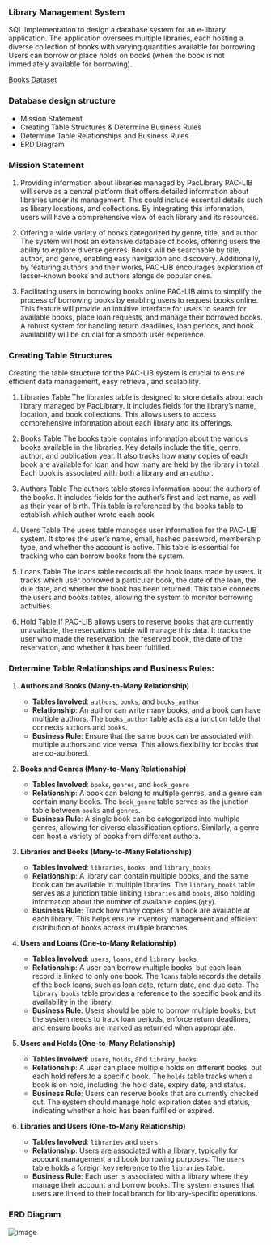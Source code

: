 ### **Library Management System**
SQL implementation to design a database system for an e-library application. The application oversees multiple libraries, each hosting a diverse collection of books with varying quantities available for borrowing. Users can borrow or place holds on books (when the book is not immediately available for borrowing). 

[Books Dataset](https://www.kaggle.com/datasets/jealousleopard/goodreadsbooks?resource=download)

### **Database design structure**
* Mission Statement
* Creating Table Structures & Determine Business Rules
* Determine Table Relationships and Business Rules
* ERD Diagram

### **Mission Statement**
1. Providing information about libraries managed by PacLibrary
PAC-LIB will serve as a central platform that offers detailed information about libraries under its management. This could include essential details such as library locations, and collections. By integrating this information, users will have a comprehensive view of each library and its resources.

2. Offering a wide variety of books categorized by genre, title, and author
The system will host an extensive database of books, offering users the ability to explore diverse genres. Books will be searchable by title, author, and genre, enabling easy navigation and discovery. Additionally, by featuring authors and their works, PAC-LIB encourages exploration of lesser-known books and authors alongside popular ones.

3. Facilitating users in borrowing books online
PAC-LIB aims to simplify the process of borrowing books by enabling users to request books online. This feature will provide an intuitive interface for users to search for available books, place loan requests, and manage their borrowed books. A robust system for handling return deadlines, loan periods, and book availability will be crucial for a smooth user experience.

### **Creating Table Structures**
Creating the table structure for the PAC-LIB system is crucial to ensure efficient data management, easy retrieval, and scalability.
1. Libraries Table
The libraries table is designed to store details about each library managed by PacLibrary. It includes fields for the library’s name, location, and book collections. This allows users to access comprehensive information about each library and its offerings.

2. Books Table
The books table contains information about the various books available in the libraries. Key details include the title, genre, author, and publication year. It also tracks how many copies of each book are available for loan and how many are held by the library in total. Each book is associated with both a library and an author.

3. Authors Table
The authors table stores information about the authors of the books. It includes fields for the author’s first and last name, as well as their year of birth. This table is referenced by the books table to establish which author wrote each book.

4. Users Table
The users table manages user information for the PAC-LIB system. It stores the user’s name, email, hashed password, membership type, and whether the account is active. This table is essential for tracking who can borrow books from the system.

5. Loans Table
The loans table records all the book loans made by users. It tracks which user borrowed a particular book, the date of the loan, the due date, and whether the book has been returned. This table connects the users and books tables, allowing the system to monitor borrowing activities.

6. Hold Table
If PAC-LIB allows users to reserve books that are currently unavailable, the reservations table will manage this data. It tracks the user who made the reservation, the reserved book, the date of the reservation, and whether it has been fulfilled.

### **Determine Table Relationships and Business Rules:**

1. **Authors and Books (Many-to-Many Relationship)**  
   - **Tables Involved**: `authors`, `books`, and `books_author`  
   - **Relationship**: An author can write many books, and a book can have multiple authors. The `books_author` table acts as a junction table that connects `authors` and `books`.  
   - **Business Rule**: Ensure that the same book can be associated with multiple authors and vice versa. This allows flexibility for books that are co-authored.

2. **Books and Genres (Many-to-Many Relationship)**  
   - **Tables Involved**: `books`, `genres`, and `book_genre`  
   - **Relationship**: A book can belong to multiple genres, and a genre can contain many books. The `book_genre` table serves as the junction table between `books` and `genres`.  
   - **Business Rule**: A single book can be categorized into multiple genres, allowing for diverse classification options. Similarly, a genre can host a variety of books from different authors.

3. **Libraries and Books (Many-to-Many Relationship)**  
   - **Tables Involved**: `libraries`, `books`, and `library_books`  
   - **Relationship**: A library can contain multiple books, and the same book can be available in multiple libraries. The `library_books` table serves as a junction table linking `libraries` and `books`, also holding information about the number of available copies (`qty`).  
   - **Business Rule**: Track how many copies of a book are available at each library. This helps ensure inventory management and efficient distribution of books across multiple branches.

4. **Users and Loans (One-to-Many Relationship)**  
   - **Tables Involved**: `users`, `loans`, and `library_books`  
   - **Relationship**: A user can borrow multiple books, but each loan record is linked to only one book. The `loans` table records the details of the book loans, such as loan date, return date, and due date. The `library_books` table provides a reference to the specific book and its availability in the library.  
   - **Business Rule**: Users should be able to borrow multiple books, but the system needs to track loan periods, enforce return deadlines, and ensure books are marked as returned when appropriate.

5. **Users and Holds (One-to-Many Relationship)**  
   - **Tables Involved**: `users`, `holds`, and `library_books`  
   - **Relationship**: A user can place multiple holds on different books, but each hold refers to a specific book. The `holds` table tracks when a book is on hold, including the hold date, expiry date, and status.  
   - **Business Rule**: Users can reserve books that are currently checked out. The system should manage hold expiration dates and status, indicating whether a hold has been fulfilled or expired.

6. **Libraries and Users (One-to-Many Relationship)**  
   - **Tables Involved**: `libraries` and `users`  
   - **Relationship**: Users are associated with a library, typically for account management and book borrowing purposes. The `users` table holds a foreign key reference to the `libraries` table.  
   - **Business Rule**: Each user is associated with a library where they manage their account and borrow books. The system ensures that users are linked to their local branch for library-specific operations.

### **ERD Diagram**
![image](https://github.com/user-attachments/assets/86363e69-f7b4-4e79-a190-61ae06e8f07d)





